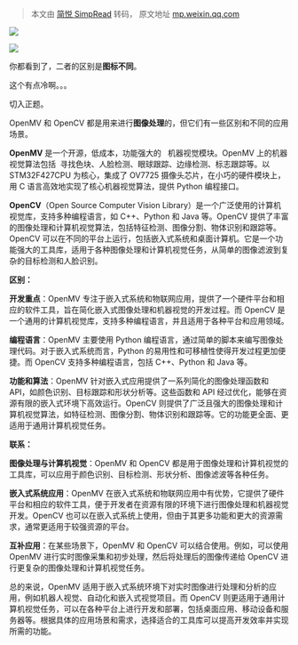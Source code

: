 > 本文由 [简悦 SimpRead](http://ksria.com/simpread/) 转码， 原文地址 [mp.weixin.qq.com](https://mp.weixin.qq.com/s/0D7LNHM12APNNgPv_qhacg)

![](https://mmbiz.qpic.cn/mmbiz_png/RxKDrJsia0MHvPUA46nqGwUialKibTqBuPLNCia6qFH6lfmIscwpv7sUWBlvGhYMrO8FEBF2qcdAcaDx7iaia68elfjg/640?wx_fmt=png)

![](https://mmbiz.qpic.cn/mmbiz_png/RxKDrJsia0MHvPUA46nqGwUialKibTqBuPLswdibALjicaamPKMIQWCfSJgvmYUjvylKiad861KFoibAIC4jvJksmvaAw/640?wx_fmt=png)

你都看到了，二者的区别是**图标不同**。

这个有点冷啊。。。

切入正题。

OpenMV 和 OpenCV 都是用来进行**图像处理**的，但它们有一些区别和不同的应用场景。

**OpenMV** 是一个开源，低成本，功能强大的   机器视觉模块。OpenMV 上的机器视觉算法包括  寻找色块、人脸检测、眼球跟踪、边缘检测、标志跟踪等。以 STM32F427CPU 为核心，集成了 OV7725 摄像头芯片，在小巧的硬件模块上，用 C 语言高效地实现了核心机器视觉算法，提供 Python 编程接口。

**OpenCV**（Open Source Computer Vision Library）是一个广泛使用的计算机视觉库，支持多种编程语言，如 C++、Python 和 Java 等。OpenCV 提供了丰富的图像处理和计算机视觉算法，包括特征检测、图像分割、物体识别和跟踪等。OpenCV 可以在不同的平台上运行，包括嵌入式系统和桌面计算机。它是一个功能强大的工具库，适用于各种图像处理和计算机视觉任务，从简单的图像滤波到复杂的目标检测和人脸识别。

**区别：**

**开发重点**：OpenMV 专注于嵌入式系统和物联网应用，提供了一个硬件平台和相应的软件工具，旨在简化嵌入式图像处理和机器视觉的开发过程。而 OpenCV 是一个通用的计算机视觉库，支持多种编程语言，并且适用于各种平台和应用领域。

**编程语言**：OpenMV 主要使用 Python 编程语言，通过简单的脚本来编写图像处理代码。对于嵌入式系统而言，Python 的易用性和可移植性使得开发过程更加便捷。而 OpenCV 支持多种编程语言，包括 C++、Python 和 Java 等。

**功能和算法**：OpenMV 针对嵌入式应用提供了一系列简化的图像处理函数和 API，如颜色识别、目标跟踪和形状分析等。这些函数和 API 经过优化，能够在资源有限的嵌入式环境下高效运行。OpenCV 则提供了广泛且强大的图像处理和计算机视觉算法，如特征检测、图像分割、物体识别和跟踪等。它的功能更全面、更适用于通用计算机视觉任务。

**联系：**

**图像处理与计算机视觉**：OpenMV 和 OpenCV 都是用于图像处理和计算机视觉的工具库，可以应用于颜色识别、目标检测、形状分析、图像滤波等各种任务。

**嵌入式系统应用**：OpenMV 在嵌入式系统和物联网应用中有优势，它提供了硬件平台和相应的软件工具，便于开发者在资源有限的环境下进行图像处理和机器视觉开发。OpenCV 也可以在嵌入式系统上使用，但由于其更多功能和更大的资源需求，通常更适用于较强资源的平台。

**互补应用**：在某些场景下，OpenMV 和 OpenCV 可以结合使用。例如，可以使用 OpenMV 进行实时图像采集和初步处理，然后将处理后的图像传递给 OpenCV 进行更复杂的图像处理和计算机视觉任务。

总的来说，OpenMV 适用于嵌入式系统环境下对实时图像进行处理和分析的应用，例如机器人视觉、自动化和嵌入式视觉项目。而 OpenCV 则更适用于通用计算机视觉任务，可以在各种平台上进行开发和部署，包括桌面应用、移动设备和服务器等。根据具体的应用场景和需求，选择适合的工具库可以提高开发效率并实现所需的功能。